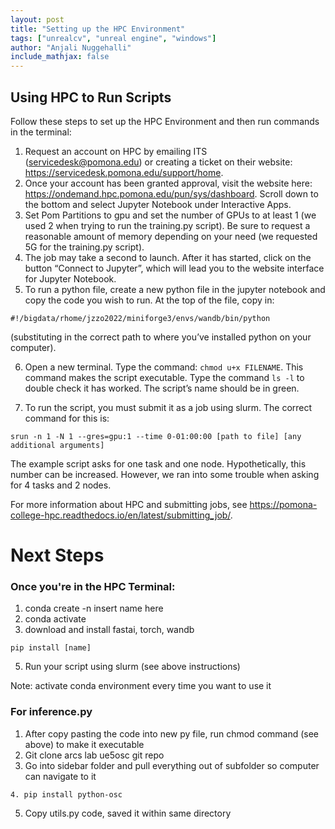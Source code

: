 ```yaml
---
layout: post
title: "Setting up the HPC Environment"
tags: ["unrealcv", "unreal engine", "windows"]
author: "Anjali Nuggehalli"
include_mathjax: false
---
```


## Using HPC to Run Scripts

Follow these steps to set up the HPC Environment and then run commands in the terminal:

1. Request an account on HPC by emailing ITS (servicedesk@pomona.edu) or creating a ticket on their website: https://servicedesk.pomona.edu/support/home. 
2. Once your account has been granted approval, visit the website here: https://ondemand.hpc.pomona.edu/pun/sys/dashboard. Scroll down to the bottom and select Jupyter Notebook under Interactive Apps. 
3. Set Pom Partitions to gpu and set the number of GPUs to at least 1 (we used 2 when trying to run the training.py script). Be sure to request a reasonable amount of memory depending on your need (we requested 5G for the training.py script). 
4. The job may take a second to launch. After it has started, click on the button “Connect to Jupyter”, which will lead you to the website interface for Jupyter Notebook. 
5. To run a python file, create a new python file in the jupyter notebook and copy the code you wish to run. At the top of the file, copy in: 

```
#!/bigdata/rhome/jzzo2022/miniforge3/envs/wandb/bin/python
```

(substituting in the correct path to where you’ve installed python on your computer). 

6. Open a new terminal. Type the command: `chmod u+x FILENAME`. This command makes the script executable. Type the command `ls -l` to double check it has worked. The script’s name should be in green.

7. To run the script, you must submit it as a job using slurm. The correct command for this is: 

```
srun -n 1 -N 1 --gres=gpu:1 --time 0-01:00:00 [path to file] [any additional arguments] 
```

The example script asks for one task and one node. Hypothetically, this number can be increased. However, we ran into some trouble when asking for 4 tasks and 2 nodes. 



For more information about HPC and submitting jobs, see https://pomona-college-hpc.readthedocs.io/en/latest/submitting_job/. 


# Next Steps
### Once you're in the HPC Terminal: 

1. conda create -n insert name here
2. conda activate
3. download and install fastai, torch, wandb
```
pip install [name]
```
5. Run your script using slurm (see above instructions)

Note: activate conda environment every time you want to use it

### For inference.py
1. After copy pasting the code into new py file, run chmod command (see above) to make it executable 
2. Git clone arcs lab ue5osc git repo
3. Go into sidebar folder and pull everything out of subfolder so computer can navigate to it 

```
4. pip install python-osc
````

5. Copy utils.py code, saved it within same directory
